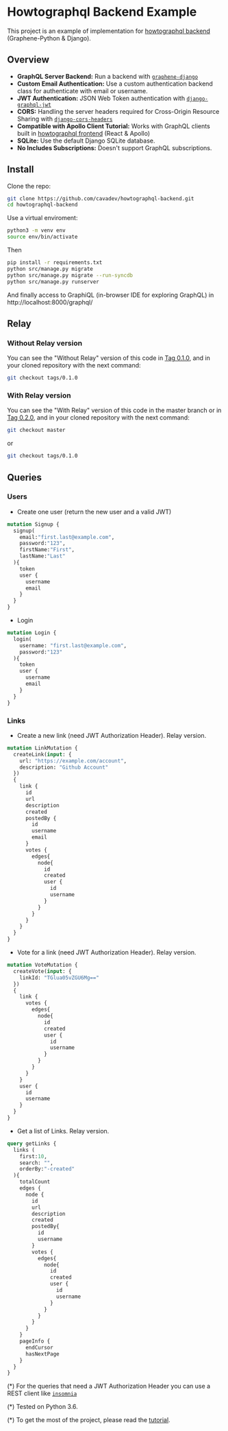 Howtographql Backend Example
===================


This project is an example of implementation for [howtographql backend](https://www.howtographql.com/graphql-python/0-introduction/) (Graphene-Python & Django).

## Overview

* **GraphQL Server Backend:** Run a backend with [`graphene-django`](https://github.com/graphql-python/graphene-django)
* **Custom Email Authentication:** Use a custom authentication backend class for authenticate with email or username.
* **JWT Authentication:** JSON Web Token authentication with  [`django-graphql-jwt`](https://github.com/flavors/django-graphql-jwt)
* **CORS:** Handling the server headers required for Cross-Origin Resource Sharing with [`django-cors-headers`](https://github.com/ottoyiu/django-cors-headers)
* **Compatible with Apollo Client Tutorial:** Works with GraphQL clients built in  [howtographql frontend](https://www.howtographql.com/react-apollo/0-introduction/) (React & Apollo)
* **SQLite:** Use the default Django SQLite database.
* **No Includes Subscriptions:** Doesn't support GraphQL subscriptions.

## Install

Clone the repo:

```sh
git clone https://github.com/cavadev/howtographql-backend.git
cd howtographql-backend
```

Use a virtual enviroment:

```sh
python3 -m venv env
source env/bin/activate
```
Then

```sh
pip install -r requirements.txt
python src/manage.py migrate
python src/manage.py migrate --run-syncdb
python src/manage.py runserver
```

And finally access to GraphiQL (in-browser IDE for exploring GraphQL) in http://localhost:8000/graphql/

## Relay

### Without Relay version

You can see the "Without Relay" version of this code in [Tag 0.1.0](https://github.com/cavadev/howtographql-backend/tree/0.1.0), and in your cloned repository with the next command:

```sh
git checkout tags/0.1.0
```

### With Relay version

You can see the "With Relay" version of this code in the master branch or in [Tag 0.2.0](https://github.com/cavadev/howtographql-backend/tree/0.2.0), and in your cloned repository with the next command:

```sh
git checkout master
```

or

```sh
git checkout tags/0.1.0
```

## Queries

### Users

* Create one user (return the new user and a valid JWT)

```graphql
mutation Signup {
  signup(
    email:"first.last@example.com",
    password:"123",
    firstName:"First",
    lastName:"Last"
  ){
    token
    user {
      username
      email
    }
  }
}
```

* Login

```graphql
mutation Login {
  login(
    username: "first.last@example.com",
    password:"123"
  ){
    token
    user {
      username
      email
    }
  }
}
```

### Links

* Create a new link (need JWT Authorization Header). Relay version.

```graphql
mutation LinkMutation {
  createLink(input: {
    url: "https://example.com/account",
    description: "Github Account"
  })
  {
    link {
      id
      url
      description
      created
      postedBy {
        id
        username
        email
      }
      votes {
        edges{
          node{
            id
            created
            user {
              id
              username
            }
          }
        }
      }
    }
  }
}
```

* Vote for a link (need JWT Authorization Header). Relay version.

```graphql
mutation VoteMutation {
  createVote(input: {
    linkId: "TGlua05vZGU6Mg=="
  })
  {
    link {
      votes {
        edges{
          node{
            id
            created
            user {
              id
              username
            }
          }
        }
      }
    }
    user {
      id
      username
    }
  }
}
```

* Get a list of Links. Relay version.

```graphql
query getLinks {
  links (
    first:10,
    search: "",
    orderBy:"-created"
  ){
    totalCount
    edges {
      node {
        id
        url
        description
        created
        postedBy{
          id
          username
        }
        votes {
          edges{
            node{
              id
              created
              user {
                id
                username
              }
            }
          }
        }
      }
    }
    pageInfo {
      endCursor
      hasNextPage
    }
  }
}
```

(*) For the queries that need a JWT Authorization Header you can use a REST client like [`insomnia`](https://insomnia.rest/graphql/)

(*) Tested on Python 3.6.

(*) To get the most of the project, please read the [tutorial](https://www.howtographql.com/graphql-python/0-introduction/).
